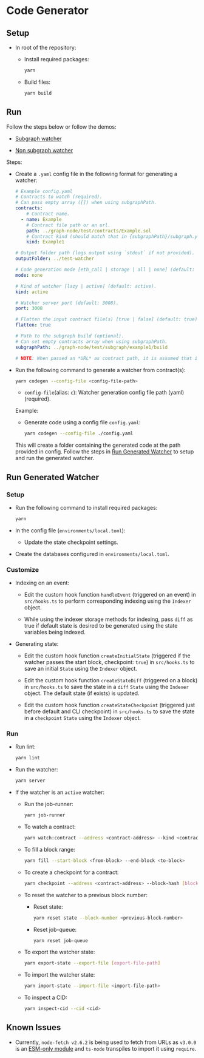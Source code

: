 # Code Generator

## Setup

* In root of the repository:

  * Install required packages:

    ```bash
    yarn
    ```

  * Build files:

    ```bash
    yarn build
    ```

## Run

Follow the steps below or follow the demos:

* [Subgraph watcher](./subgraph-demo.md)

* [Non subgraph watcher](./non-subgraph-demo.md)

Steps:

* Create a `.yaml` config file in the following format for generating a watcher:

  ```yaml
  # Example config.yaml
  # Contracts to watch (required).
  # Can pass empty array ([]) when using subgraphPath.
  contracts:
      # Contract name.
    - name: Example
      # Contract file path or an url.
      path: ../graph-node/test/contracts/Example.sol
      # Contract kind (should match that in {subgraphPath}/subgraph.yaml if subgraphPath provided)
      kind: Example1

  # Output folder path (logs output using `stdout` if not provided).
  outputFolder: ../test-watcher

  # Code generation mode [eth_call | storage | all | none] (default: none).
  mode: none

  # Kind of watcher [lazy | active] (default: active).
  kind: active

  # Watcher server port (default: 3008).
  port: 3008

  # Flatten the input contract file(s) [true | false] (default: true).
  flatten: true

  # Path to the subgraph build (optional).
  # Can set empty contracts array when using subgraphPath.
  subgraphPath: ../graph-node/test/subgraph/example1/build

  # NOTE: When passed an *URL* as contract path, it is assumed that it points to an already flattened contract file.
  ```

* Run the following command to generate a watcher from contract(s):

  ```bash
  yarn codegen --config-file <config-file-path>
  ```

  * `config-file`(alias: `c`): Watcher generation config file path (yaml) (required).

  Example:

  * Generate code using a config file `config.yaml`:

    ```bash
    yarn codegen --config-file ./config.yaml
    ```

  This will create a folder containing the generated code at the path provided in config. Follow the steps in [Run Generated Watcher](#run-generated-watcher) to setup and run the generated watcher.

## Run Generated Watcher

### Setup

* Run the following command to install required packages:

  ```bash
  yarn
  ```

* In the config file (`environments/local.toml`):

  * Update the state checkpoint settings.

* Create the databases configured in `environments/local.toml`.

### Customize

* Indexing on an event:

  * Edit the custom hook function `handleEvent` (triggered on an event) in `src/hooks.ts` to perform corresponding indexing using the `Indexer` object.

  * While using the indexer storage methods for indexing, pass `diff` as true if default state is desired to be generated using the state variables being indexed.

* Generating state:

  * Edit the custom hook function `createInitialState` (triggered if the watcher passes the start block, checkpoint: `true`) in `src/hooks.ts` to save an initial `State` using the `Indexer` object.

  * Edit the custom hook function `createStateDiff` (triggered on a block) in `src/hooks.ts` to save the state in a `diff` `State` using the `Indexer` object. The default state (if exists) is updated.

  * Edit the custom hook function `createStateCheckpoint` (triggered just before default and CLI checkpoint) in `src/hooks.ts` to save the state in a `checkpoint` `State` using the `Indexer` object.

### Run

* Run lint:

  ```bash
  yarn lint
  ```

* Run the watcher:

  ```bash
  yarn server
  ```

* If the watcher is an `active` watcher:

  * Run the job-runner:

    ```bash
    yarn job-runner
    ```

  * To watch a contract:

    ```bash
    yarn watch:contract --address <contract-address> --kind <contract-kind> --checkpoint <true | false> --starting-block [block-number]
    ```

  * To fill a block range:

    ```bash
    yarn fill --start-block <from-block> --end-block <to-block>
    ```

  * To create a checkpoint for a contract:

    ```bash
    yarn checkpoint --address <contract-address> --block-hash [block-hash]
    ```

  * To reset the watcher to a previous block number:

    * Reset state:

      ```bash
      yarn reset state --block-number <previous-block-number>
      ```

    * Reset job-queue:

      ```bash
      yarn reset job-queue
      ```

  * To export the watcher state:

    ```bash
    yarn export-state --export-file [export-file-path]
    ```

  * To import the watcher state:

    ```bash
    yarn import-state --import-file <import-file-path>
    ```

  * To inspect a CID:

    ```bash
    yarn inspect-cid --cid <cid>
    ```

## Known Issues

* Currently, `node-fetch v2.6.2` is being used to fetch from URLs as `v3.0.0` is an [ESM-only module](https://www.npmjs.com/package/node-fetch#loading-and-configuring-the-module) and `ts-node` transpiles to import  it using `require`.
